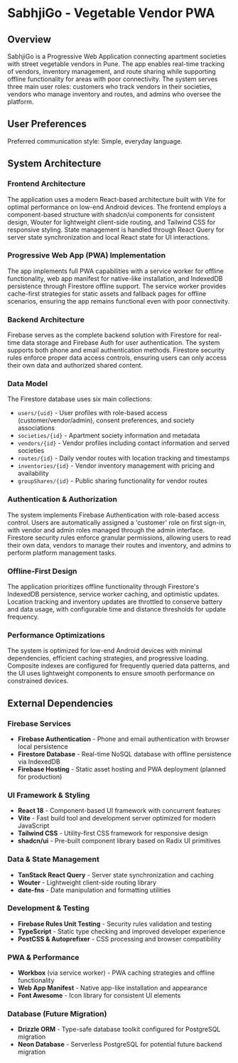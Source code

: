 # SabhjiGo - Vegetable Vendor PWA

## Overview

SabhjiGo is a Progressive Web Application connecting apartment societies with street vegetable vendors in Pune. The app enables real-time tracking of vendors, inventory management, and route sharing while supporting offline functionality for areas with poor connectivity. The system serves three main user roles: customers who track vendors in their societies, vendors who manage inventory and routes, and admins who oversee the platform.

## User Preferences

Preferred communication style: Simple, everyday language.

## System Architecture

### Frontend Architecture
The application uses a modern React-based architecture built with Vite for optimal performance on low-end Android devices. The frontend employs a component-based structure with shadcn/ui components for consistent design, Wouter for lightweight client-side routing, and Tailwind CSS for responsive styling. State management is handled through React Query for server state synchronization and local React state for UI interactions.

### Progressive Web App (PWA) Implementation
The app implements full PWA capabilities with a service worker for offline functionality, web app manifest for native-like installation, and IndexedDB persistence through Firestore offline support. The service worker provides cache-first strategies for static assets and fallback pages for offline scenarios, ensuring the app remains functional even with poor connectivity.

### Backend Architecture
Firebase serves as the complete backend solution with Firestore for real-time data storage and Firebase Auth for user authentication. The system supports both phone and email authentication methods. Firestore security rules enforce proper data access controls, ensuring users can only access their own data and authorized shared content.

### Data Model
The Firestore database uses six main collections:
- `users/{uid}` - User profiles with role-based access (customer/vendor/admin), consent preferences, and society associations
- `societies/{id}` - Apartment society information and metadata
- `vendors/{id}` - Vendor profiles including contact information and served societies
- `routes/{id}` - Daily vendor routes with location tracking and timestamps
- `inventories/{id}` - Vendor inventory management with pricing and availability
- `groupShares/{id}` - Public sharing functionality for vendor routes

### Authentication & Authorization
The system implements Firebase Authentication with role-based access control. Users are automatically assigned a 'customer' role on first sign-in, with vendor and admin roles managed through the admin interface. Firestore security rules enforce granular permissions, allowing users to read their own data, vendors to manage their routes and inventory, and admins to perform platform management tasks.

### Offline-First Design
The application prioritizes offline functionality through Firestore's IndexedDB persistence, service worker caching, and optimistic updates. Location tracking and inventory updates are throttled to conserve battery and data usage, with configurable time and distance thresholds for update frequency.

### Performance Optimizations
The system is optimized for low-end Android devices with minimal dependencies, efficient caching strategies, and progressive loading. Composite indexes are configured for frequently queried data patterns, and the UI uses lightweight components to ensure smooth performance on constrained devices.

## External Dependencies

### Firebase Services
- **Firebase Authentication** - Phone and email authentication with browser local persistence
- **Firestore Database** - Real-time NoSQL database with offline persistence via IndexedDB
- **Firebase Hosting** - Static asset hosting and PWA deployment (planned for production)

### UI Framework & Styling
- **React 18** - Component-based UI framework with concurrent features
- **Vite** - Fast build tool and development server optimized for modern JavaScript
- **Tailwind CSS** - Utility-first CSS framework for responsive design
- **shadcn/ui** - Pre-built component library based on Radix UI primitives

### Data & State Management
- **TanStack React Query** - Server state synchronization and caching
- **Wouter** - Lightweight client-side routing library
- **date-fns** - Date manipulation and formatting utilities

### Development & Testing
- **Firebase Rules Unit Testing** - Security rules validation and testing
- **TypeScript** - Static type checking and improved developer experience
- **PostCSS & Autoprefixer** - CSS processing and browser compatibility

### PWA & Performance
- **Workbox** (via service worker) - PWA caching strategies and offline functionality
- **Web App Manifest** - Native app-like installation and appearance
- **Font Awesome** - Icon library for consistent UI elements

### Database (Future Migration)
- **Drizzle ORM** - Type-safe database toolkit configured for PostgreSQL migration
- **Neon Database** - Serverless PostgreSQL for potential future backend migration